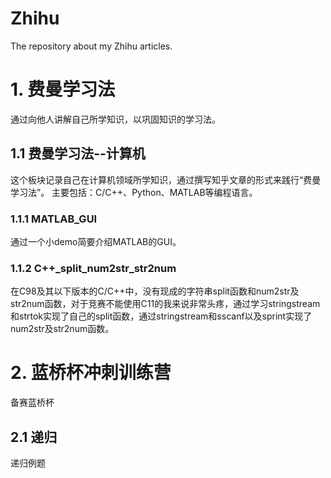 # Zhihu
The repository about my Zhihu articles.

# 1. 费曼学习法
通过向他人讲解自己所学知识，以巩固知识的学习法。

## 1.1 费曼学习法--计算机
这个板块记录自己在计算机领域所学知识，通过撰写知乎文章的形式来践行“费曼学习法”。
主要包括：C/C++、Python、MATLAB等编程语言。

### 1.1.1 MATLAB_GUI
通过一个小demo简要介绍MATLAB的GUI。

### 1.1.2 C++_split_num2str_str2num
在C98及其以下版本的C/C++中，没有现成的字符串split函数和num2str及str2num函数，对于竞赛不能使用C11的我来说非常头疼，通过学习stringstream和strtok实现了自己的split函数，通过stringstream和sscanf以及sprint实现了num2str及str2num函数。

# 2. 蓝桥杯冲刺训练营
备赛蓝桥杯
## 2.1 递归
递归例题